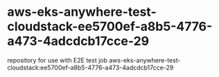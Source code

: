 # aws-eks-anywhere-test-cloudstack-ee5700ef-a8b5-4776-a473-4adcdcb17cce-29
repository for use with E2E test job aws-eks-anywhere-test-cloudstack:ee5700ef-a8b5-4776-a473-4adcdcb17cce-29
